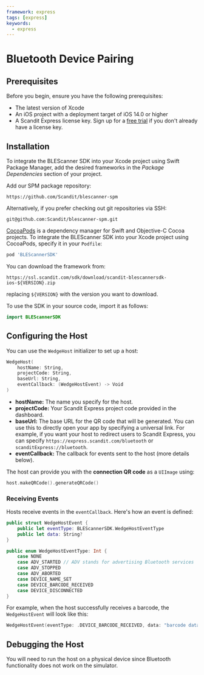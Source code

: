 ```yaml
---
framework: express
tags: [express]
keywords:
  - express
---
```


# Bluetooth Device Pairing

## Prerequisites

Before you begin, ensure you have the following prerequisites:

- The latest version of Xcode
- An iOS project with a deployment target of iOS 14.0 or higher
- A Scandit Express license key. Sign up for a [free trial](https://www.scandit.com/trial/) if you don't already have a license key.

## Installation

<Tabs groupId="installation">

<TabItem value="spm" label="Swift Package Manager" default>

To integrate the BLEScanner SDK into your Xcode project using Swift Package Manager, add the desired frameworks in the _Package Dependencies_ section of your project.

Add our SPM package repository:

```
https://github.com/Scandit/blescanner-spm
```

Alternatively, if you prefer checking out git repositories via SSH:

```
git@github.com:Scandit/blescanner-spm.git
```
</TabItem>

<TabItem value="cocoapods" label="CocoaPods">

[CocoaPods](https://cocoapods.org/) is a dependency manager for Swift and Objective-C Cocoa projects. To integrate the BLEScanner SDK into your Xcode project using CocoaPods, specify it in your `Podfile`:

```ruby
pod 'BLEScannerSDK'
```

</TabItem>

<TabItem value="manual" label="Add Manually">

You can download the framework from:
```
https://ssl.scandit.com/sdk/download/scandit-blescannersdk-ios-${VERSION}.zip
```
replacing `${VERSION}` with the version you want to download.

</TabItem>

<TabItem value="import" label="Import in Source Code">

To use the SDK in your source code, import it as follows:

```swift
import BLEScannerSDK
```

</TabItem>

</Tabs>

## Configuring the Host

You can use the `WedgeHost` initializer to set up a host:

```swift
WedgeHost(
    hostName: String,
    projectCode: String,
    baseUrl: String,
    eventCallback: (WedgeHostEvent) -> Void
)
```

- **hostName:** The name you specify for the host.
- **projectCode:** Your Scandit Express project code provided in the dashboard.
- **baseUrl:** The base URL for the QR code that will be generated. You can use this to directly open your app by specifying a universal link. For example, if you want your host to redirect users to Scandit Express, you can specify `https://express.scandit.com/bluetooth` or `scanditExpress://bluetooth`.
- **eventCallback:** The callback for events sent to the host (more details below).

The host can provide you with the **connection QR code** as a `UIImage` using:

```swift
host.makeQRCode().generateQRCode()
```

### Receiving Events

Hosts receive events in the `eventCallback`. Here's how an event is defined:

```swift
public struct WedgeHostEvent {
    public let eventType: BLEScannerSDK.WedgeHostEventType
    public let data: String?
}
```

```swift
public enum WedgeHostEventType: Int {
    case NONE
    case ADV_STARTED // ADV stands for advertising Bluetooth services
    case ADV_STOPPED
    case ADV_ABORTED
    case DEVICE_NAME_SET
    case DEVICE_BARCODE_RECEIVED
    case DEVICE_DISCONNECTED
}
```

For example, when the host successfully receives a barcode, the `WedgeHostEvent` will look like this:

```swift
WedgeHostEvent(eventType: .DEVICE_BARCODE_RECEIVED, data: "barcode data")
```

## Debugging the Host

You will need to run the host on a physical device since Bluetooth functionality does not work on the simulator.
